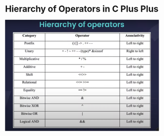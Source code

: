 # Hierarchy of Operators in C Plus Plus
![Hierarchy of Operators in C Plus Plus](https://github.com/vaibhavvaishnav221/Hierarahy-of-Operators-in-C-Plus-Plus/blob/main/Hierarchy%20of%20Operators%20in%20C%20Plus%20Plus.png "Hierarchy of Operators in C Plus Plus")
